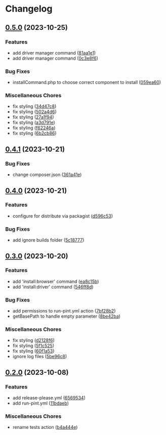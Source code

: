 # Changelog

## [0.5.0](https://github.com/asciito/google-for-testing/compare/v0.4.1...v0.5.0) (2023-10-25)


### Features

* add driver manager command ([81aa1e1](https://github.com/asciito/google-for-testing/commit/81aa1e17bc43f59af6b0a54a9b22b9aff390c838))
* add driver manager command ([0c3e8f6](https://github.com/asciito/google-for-testing/commit/0c3e8f61c8c9356e2e79c4ea2e1b7d791199974a))


### Bug Fixes

* installCommand.php to choose correct component to install ([059ea60](https://github.com/asciito/google-for-testing/commit/059ea605179afdc86d837d09ce74ce7a249a59cd))


### Miscellaneous Chores

* fix styling ([34d47c8](https://github.com/asciito/google-for-testing/commit/34d47c8a70dfc4034b33a69249ffb8e77d3c47f6))
* fix styling ([502a4d6](https://github.com/asciito/google-for-testing/commit/502a4d62e8c4aced7c726a8e3b53801496b0e588))
* fix styling ([27a1f94](https://github.com/asciito/google-for-testing/commit/27a1f94aa32b3e83f31fe985f47fecc5868f3550))
* fix styling ([a3d791e](https://github.com/asciito/google-for-testing/commit/a3d791ed7795450d395d53c646a96c16400b7227))
* fix styling ([f62246a](https://github.com/asciito/google-for-testing/commit/f62246a4f4b602c210d40a31a8fe832635d19ac2))
* fix styling ([6b2cb86](https://github.com/asciito/google-for-testing/commit/6b2cb86901e3a8f4d385d65a4897326f78894e16))

## [0.4.1](https://github.com/asciito/google-for-testing/compare/v0.4.0...v0.4.1) (2023-10-21)


### Bug Fixes

* change composer.json ([361a41e](https://github.com/asciito/google-for-testing/commit/361a41ee92208043f838d7936eef3aecb655b5e4))

## [0.4.0](https://github.com/asciito/google-for-testing/compare/v0.3.0...v0.4.0) (2023-10-21)


### Features

* configure for distribute via packagist ([d596c53](https://github.com/asciito/google-for-testing/commit/d596c53210dbf2c4b2da2f0d58b98d07fda35db5))


### Bug Fixes

* add ignore builds folder ([5c18777](https://github.com/asciito/google-for-testing/commit/5c187779d9315e0160be98e0c7a9ca02099b17c7))

## [0.3.0](https://github.com/asciito/google-for-testing/compare/v0.2.0...v0.3.0) (2023-10-20)


### Features

* add 'install:browser' command ([ea8c15b](https://github.com/asciito/google-for-testing/commit/ea8c15bdb9ebc15db0e5284e9e7439737a02b4ff))
* add 'install:driver' command ([546ff8d](https://github.com/asciito/google-for-testing/commit/546ff8d8f22aa54678cc1361e9722416fc4de68c))


### Bug Fixes

* add permissions to run-pint.yml action ([7bf28b2](https://github.com/asciito/google-for-testing/commit/7bf28b261aa0279b6d683491272a131d6523444e))
* getBasePath to handle empty parameter ([8be42ba](https://github.com/asciito/google-for-testing/commit/8be42ba6f9b7e55ffa86d24ca0bd87b37efd0a56))


### Miscellaneous Chores

* fix styling ([d2128f6](https://github.com/asciito/google-for-testing/commit/d2128f62ded061ef8e3703568eac4213351446af))
* fix styling ([5f1c525](https://github.com/asciito/google-for-testing/commit/5f1c5251b5b7109b9e9a85e1a54aaa231231be41))
* fix styling ([60f1a53](https://github.com/asciito/google-for-testing/commit/60f1a5302953adf7a5e0859ae070663e084cd65f))
* ignore log files ([5be96c8](https://github.com/asciito/google-for-testing/commit/5be96c86b7da14bd6e7a5fd645b924ceb419e6ec))

## [0.2.0](https://github.com/asciito/google-for-testing/compare/v0.1.0...v0.2.0) (2023-10-08)


### Features

* add release-please.yml ([6569534](https://github.com/asciito/google-for-testing/commit/6569534838aa160eb5374a8e27fdc53ba5003934))
* add run-pint.yml ([11bdaeb](https://github.com/asciito/google-for-testing/commit/11bdaebbec4fa9ece1dbc02d2cdf12f1ff0ca534))


### Miscellaneous Chores

* rename tests action ([b4a444e](https://github.com/asciito/google-for-testing/commit/b4a444e5c3688006c5ad4605ff9a03b5d0b82b21))

